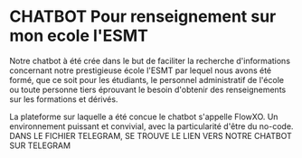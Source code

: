 # CHATBOT Pour renseignement sur mon ecole l'ESMT


Notre chatbot à été crée dans le but de faciliter la recherche d'informations concernant notre prestigieuse école l'ESMT par lequel nous avons été formé, que ce soit pour les étudiants, le personnel administratif de l'école ou toute personne tiers éprouvant le besoin d'obtenir des renseignements sur les formations et dérivés.

La plateforme sur laquelle a  été concue le chatbot s'appelle FlowXO. Un environnement puissant et convivial, avec la particularité d'être du no-code.
DANS LE FICHIER TELEGRAM, SE TROUVE LE LIEN VERS NOTRE CHATBOT SUR TELEGRAM
